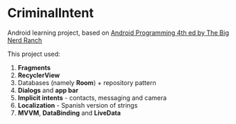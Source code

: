 # CriminalIntent

Android learning project, based on [Android Programming 4th ed by The Big Nerd Ranch](https://www.amazon.com/Android-Programming-Ranch-Guide-Guides/dp/0135245125)

This project used:

1. **Fragments**
2. **RecyclerView**
3. Databases (namely **Room**) + repository pattern
4. **Dialogs** and **app bar**
5. **Implicit intents** - contacts, messaging and camera
6. **Localization** - Spanish version of strings
7. **MVVM**, **DataBinding** and **LiveData**
